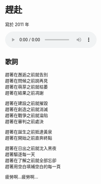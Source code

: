 # 趕赴

寫於 2011 年

<audio src="arriving.mp3" controls>
Your browser does not support the audio element.
</audio>

## 歌詞

趕著在邂逅之前就告別<br>
趕著在問候之前說再見<br>
趕著在萌芽之前就枯萎<br>
趕著在結果之前凋謝

趕著在建設之前就摧毀<br>
趕著在創造之前就消滅<br>
趕著在戰爭之前就淪陷<br>
趕著在審判之前處決

趕著在誕生之前抵達黃泉<br>
趕著在開始之前直奔終點

趕著在日出之前就沈入黑夜<br>
趕著驅逐每一天<br>
趕著在了解之前就全部忘卻<br>
趕著用空白填補空白的每一頁

疲勞啊…疲勞啊…
